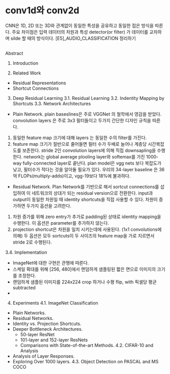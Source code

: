 # conv1d와 conv2d
CNN은 1D, 2D 또는 3D와 관계없이 동일한 특성을 공유하고 동일한 접은 방식을 따른다. 주요 차이점은 입력 데이터의 차원과 특성 detector(or filter) 가 데이터를 교차하며 silde 할 때의 방식이다.
[E5]_AUDIO_CLASSIFICATION 정리하기

##
Abstract
1. Introduction

2. Related Work
- Residual Representations
- Shortcut Connections

3. Deep Residual Learning
3.1. Residual Learning
3.2. Indentity Mapping by Shortcuts
3.3. Network Architectures
- Plain Network.
plain baseslines은 주로 VGGNet 의 철학에서 영감을 받았다.
convolution layers 은 주로 3x3 필터들이고 두가지 간단한 디자인 규칙을 따른다.
1) 동일한 feature map 크기에 대해 layers 는 동일한 수의 filter를 가진다.
2) feature map 크기가 절반으로 줄어들면 필터 수가 두배로 늘어나 계층당 시간복잡도를 보존한다.
stride 2인 convolution layers에 의해 직접 downsapling을 수행한다.
network는 global average plooling layer와 softemax를 가진 1000-way fully-connected layer로 끝난다.
plan model은 vgg nets 보다 복잡도가 낮고, 필터수가 적다는 것을 알아둘 필요가 있다.
우리의 34-layer baseline 은 36억 FLOPs(multiply-adds)이고, vgg-19보다 18%에 불과하다.
- Residual Network.
Plan Network를 기반으로 해서 sortcut connections를 삽입하여 이 네트워크의 상대가 되는 residual version으로 전환한다.
input과 output이 동일한 차원일 때 identity shortcuts을 직접 사용할 수 있다.
차원이 증가하면 두가지 옵션을 고려한다.
1) 차원 증가를 위해 zero entry가 추가로 padding된 상태로 identity mapping을 수행한다. 이 옵션은 parameter를 추가하지 않는다.
2) projection shortcut은 차원을 일치 시키는데에 사용된다. (1x1 convolutions에 의해)
두 옵션은 모두 sortcuts이 두 사이즈의 feature map을 가로 지르면서 stride 2로 수행된다.

3.4. Implementation
- ImageNet에 대한 구현은 관행에 따른다.
- 스케일 확대를 위해 [256, 480]에서 랜덤하게 샘플링된 짧은 면으로 이미지의 크기를 조정한다.
- 랜덤하게 샘플된 이미지를 224x224 crop 하거나 수평 flip, with 픽셀당 평균 subtracted
-

4. Experiments
4.1. ImageNet Classification
- Plain Networks.
- Residual Networks.
- Identity vs. Projection Shortcuts.
- Deeper Bottleneck Architectures.
  + 50-layer ResNet
  + 101-layer and 152-layer ResNets
  + Comparisons with State-of-the-art Methods.
4.2. CIFAR-10 and Analysis
- Analysis of Layer Responses.
- Exploring Over 1000 layers.
4.3. Object Detection on PASCAL and MS COCO  
